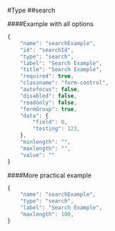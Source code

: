 #Type
##search

####Example with all options

```javascript
{
    "name": "searchExample",
    "id": "searchId",
    "type": "search",
    "label": "Search Example",
    "title": "Search Example",
    "required": true,
    "classname": "form-control",
    "autofocus": false,
    "disabled": false,
    "readonly": false,
    "formGroup": true,
    "data": {
        "field": 0,
        "testing": 123,
    },
    "minlength": "",
    "maxlength": "",
    "value": ""
}
```

####More practical example

```javascript
{
    "name": "searchExample",
    "type": "search",
    "label": "Search Example",
    "maxlength": 100,
}
```